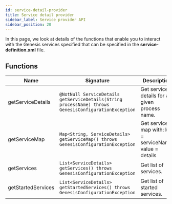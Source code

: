 ```yaml
---
id: service-detail-provider
title: Service detail provider
sidebar_label: Service provider API
sidebar_position: 20
---
```


In this page, we look at details of the functions that enable you to interact with the Genesis services specified that can be specified in the **service-definition.xml** file.

## Functions

| Name | Signature | Description |
|---|---|---|
| getServiceDetails | `@NotNull ServiceDetails getServiceDetails(String processName) throws GenesisConfigurationException` | Get service details for a given process name. |
| getServiceMap | `Map<String, ServiceDetails> getServiceMap() throws GenesisConfigurationException` | Get services map with: key = serviceName, value = details |
| getServices | `List<ServiceDetails> getServices() throws GenesisConfigurationException` | Get list of services. |
| getStartedServices | `List<ServiceDetails> getStartedServices() throws GenesisConfigurationException` | Get list of started services. |